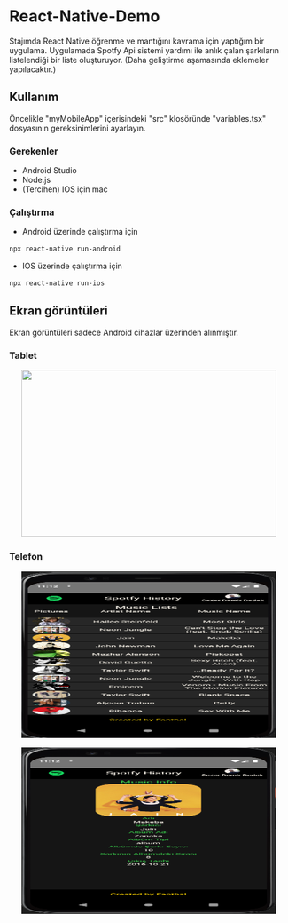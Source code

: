 # React-Native-Demo
Stajımda React Native öğrenme ve mantığını kavrama için yaptığım bir uygulama.
Uygulamada Spotfy Api sistemi yardımı ile anlık çalan şarkıların listelendiği bir liste oluşturuyor.
(Daha geliştirme aşamasında eklemeler yapılacaktır.)
## Kullanım

Öncelikle "myMobileApp" içerisindeki "src" klosöründe "variables.tsx" dosyasının gereksinimlerini ayarlayın.

### Gerekenler
* Android Studio
* Node.js
* (Tercihen) IOS için mac

### Çalıştırma

* Android üzerinde çalıştırma için 
```bash
npx react-native run-android
```

* IOS üzerinde çalıştırma için 
```bash
npx react-native run-ios
```

## Ekran görüntüleri
Ekran görüntüleri sadece Android cihazlar üzerinden alınmıştır.

### Tablet 
<p align="center">
  <img width="460" height="300" src="mages/Tablet.png">
</p>

### Telefon 
<p align="center">
  <img width="460" height="300" src="Images/Telefon-1.png">
</p>
<p align="center">
  <img width="460" height="300" src="Images/Telefon-2.png">
</p>